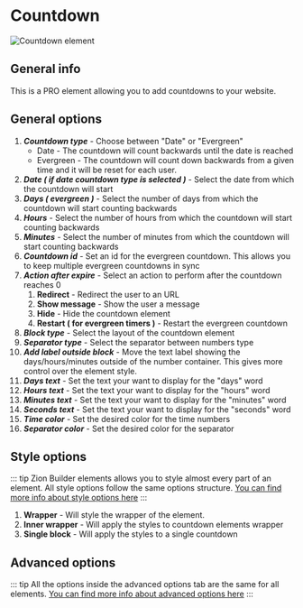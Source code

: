 # Countdown [<Badge type="tip" text="PRO" />](https://zionbuilder.io/pricing/)

![Countdown element](/assets/images/elements/countdown.png)

## General info

This is a PRO element allowing you to add countdowns to your website.

## General options

1. ***Countdown type*** - Choose between "Date" or "Evergreen"
    - Date - The countdown will count backwards until the date is reached
    - Evergreen - The countdown will count down backwards from a given time and it will be reset for each user.
2. ***Date ( if date countdown type is selected )*** - Select the date from which the countdown will start
3. ***Days ( evergreen )*** - Select the number of days from which the countdown will start counting backwards
4. ***Hours*** - Select the number of hours from which the countdown will start counting backwards
5. ***Minutes*** - Select the number of minutes from which the countdown will start counting backwards
6. ***Countdown id*** - Set an id for the evergreen countdown. This allows you to keep multiple evergreen countdowns in sync
7. ***Action after expire*** - Select an action to perform after the countdown reaches 0
    1. **Redirect** - Redirect the user to an URL
    2. **Show message** - Show the user a message
    3. **Hide** - Hide the countdown element
    4. **Restart ( for evergreen timers )** - Restart the evergreen countdown
8. ***Block type*** - Select the layout of the countdown element
9. ***Separator type*** - Select the separator between numbers type
10. ***Add label outside block*** - Move the text label showing the days/hours/minutes outside of the number container. This gives more control over the element style.
11. ***Days text*** - Set the text your want to display for the "days" word
12. ***Hours text*** - Set the text your want to display for the "hours" word
13. ***Minutes text*** - Set the text your want to display for the "minutes" word
14. ***Seconds text*** - Set the text your want to display for the "seconds" word
15. ***Time color*** - Set the desired color for the time numbers
16. ***Separator color*** - Set the desired color for the separator

## Style options

::: tip
Zion Builder elements allows you to style almost every part of an element. All style options follow the same options structure. [You can find more info about style options here](/features/element-styles)
:::

1. **Wrapper** - Will style the wrapper of the element.
2. **Inner wrapper** - Will apply the styles to countdown elements wrapper
3. **Single block** - Will apply the styles to a single countdown

## Advanced options

::: tip
All the options inside the advanced options tab are the same for all elements. [You can find more info about advanced options here](/features/advanced-options)
:::
